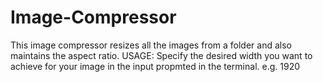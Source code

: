 # Image-Compressor
This image compressor resizes all the images from a folder and also maintains the aspect ratio.
USAGE:
Specify the desired width you want to achieve for your image in the input propmted in the terminal. e.g. 1920
